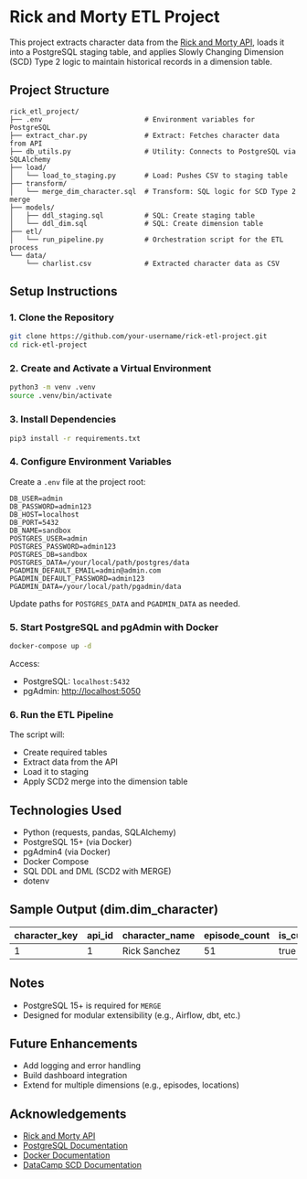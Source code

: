 # Rick and Morty ETL Project

This project extracts character data from the [Rick and Morty API](https://rickandmortyapi.com/), loads it into a PostgreSQL staging table, and applies Slowly Changing Dimension (SCD) Type 2 logic to maintain historical records in a dimension table.

## Project Structure

```
rick_etl_project/
├── .env                         # Environment variables for PostgreSQL
├── extract_char.py              # Extract: Fetches character data from API
├── db_utils.py                  # Utility: Connects to PostgreSQL via SQLAlchemy
├── load/
│   └── load_to_staging.py       # Load: Pushes CSV to staging table
├── transform/
│   └── merge_dim_character.sql  # Transform: SQL logic for SCD Type 2 merge
├── models/
│   ├── ddl_staging.sql          # SQL: Create staging table
│   └── ddl_dim.sql              # SQL: Create dimension table
├── etl/
│   └── run_pipeline.py          # Orchestration script for the ETL process
└── data/
    └── charlist.csv             # Extracted character data as CSV
```

## Setup Instructions

### 1. Clone the Repository

```bash
git clone https://github.com/your-username/rick-etl-project.git
cd rick-etl-project
```

### 2. Create and Activate a Virtual Environment

```bash
python3 -m venv .venv
source .venv/bin/activate
```

### 3. Install Dependencies

```bash
pip3 install -r requirements.txt
```

### 4. Configure Environment Variables

Create a `.env` file at the project root:

```env
DB_USER=admin
DB_PASSWORD=admin123
DB_HOST=localhost
DB_PORT=5432
DB_NAME=sandbox
POSTGRES_USER=admin
POSTGRES_PASSWORD=admin123
POSTGRES_DB=sandbox
POSTGRES_DATA=/your/local/path/postgres/data
PGADMIN_DEFAULT_EMAIL=admin@admin.com
PGADMIN_DEFAULT_PASSWORD=admin123
PGADMIN_DATA=/your/local/path/pgadmin/data
```

Update paths for `POSTGRES_DATA` and `PGADMIN_DATA` as needed.

### 5. Start PostgreSQL and pgAdmin with Docker

```bash
docker-compose up -d
```

Access:
- PostgreSQL: `localhost:5432`
- pgAdmin: [http://localhost:5050](http://localhost:5050)

### 6. Run the ETL Pipeline


The script will:
- Create required tables
- Extract data from the API
- Load it to staging
- Apply SCD2 merge into the dimension table

## Technologies Used

- Python (requests, pandas, SQLAlchemy)
- PostgreSQL 15+ (via Docker)
- pgAdmin4 (via Docker)
- Docker Compose
- SQL DDL and DML (SCD2 with MERGE)
- dotenv

## Sample Output (dim.dim_character)

| character_key | api_id | character_name | episode_count | is_current | effective_date | end_date |
|---------------|--------|----------------|----------------|------------|----------------|----------|
| 1             | 1      | Rick Sanchez   | 51             | true       | 2025-05-10     | NULL     |

## Notes

- PostgreSQL 15+ is required for `MERGE`
- Designed for modular extensibility (e.g., Airflow, dbt, etc.)

## Future Enhancements

- Add logging and error handling
- Build dashboard integration
- Extend for multiple dimensions (e.g., episodes, locations)

## Acknowledgements

- [Rick and Morty API](https://rickandmortyapi.com/)
- [PostgreSQL Documentation](https://www.postgresql.org/docs/)
- [Docker Documentation](https://docs.docker.com/)
- [DataCamp SCD Documentation](https://www.datacamp.com/tutorial/mastering-slowly-changing-dimensions-scd)